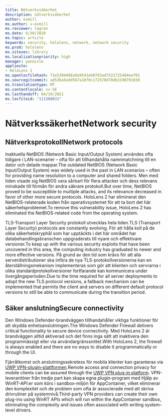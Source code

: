 ```yaml
---
title: Nätverkssäkerhet
description: nätverkssäkerhet
author: evmill
ms.author: v-evmill
ms.reviewer: tagran
ms.date: 6/30/2020
ms.topic: article
keywords: security, hololens, network, network security
ms.prod: hololens
ms.sitesec: library
ms.localizationpriority: high
manager: yannisle
appliesto:
- HoloLens 2
ms.openlocfilehash: f1e5304408a9a9543eb0703ad7321725484eef01
ms.sourcegitcommit: ad53ba5edd567a18f0c172578d78db3190701650
ms.translationtype: MT
ms.contentlocale: sv-SE
ms.lasthandoff: 04/19/2021
ms.locfileid: "111380031"
---
```

# <a name="network-security"></a><span data-ttu-id="d6acc-104">Nätverkssäkerhet</span><span class="sxs-lookup"><span data-stu-id="d6acc-104">Network security</span></span>

## <a name="network-protocols"></a><span data-ttu-id="d6acc-105">Nätverksprotokoll</span><span class="sxs-lookup"><span data-stu-id="d6acc-105">Network protocols</span></span>

<span data-ttu-id="d6acc-106">Inaktuella NetBIOS (Network Basic Input/Output System) användes ofta tidigare i LAN-scenarier – ofta för att tillhandahålla namnmatchning till en dator och delade mappar.</span><span class="sxs-lookup"><span data-stu-id="d6acc-106">The outdated NetBIOS (Network Basic Input/Output System) was widely used in the past in LAN scenarios – often for providing name resolution to a computer and shared folders.</span></span> <span data-ttu-id="d6acc-107">Men med tiden visade sig NetBIOS vara sårbart för flera attacker och dess relevans minskade till förmån för andra säkrare protokoll.</span><span class="sxs-lookup"><span data-stu-id="d6acc-107">But over time, NetBIOS proved to be susceptible to multiple attacks, and its relevance decreased in favor of other more secure protocols.</span></span> <span data-ttu-id="d6acc-108">HoloLens 2 har eliminerat den NetBIOS-relaterade koden från operativsystemet för att ta bort det här säkerhetsproblemet.</span><span class="sxs-lookup"><span data-stu-id="d6acc-108">To remove this vulnerability issue, HoloLens 2 has eliminated the NetBIOS-related code from the operating system.</span></span>

<span data-ttu-id="d6acc-109">TLS-Transport Layer Security protokoll utvecklas hela tiden.</span><span class="sxs-lookup"><span data-stu-id="d6acc-109">TLS (Transport Layer Security) protocols are constantly evolving.</span></span> <span data-ttu-id="d6acc-110">För att hålla koll på de olika säkerhetskryphål som har upptäckts i det här området har databehandlingsbranschen uppgraderats till nyare och effektivare versioner.</span><span class="sxs-lookup"><span data-stu-id="d6acc-110">To keep up with the various security exploits that have been uncovered in this area, the computing industry has graduated to newer and more effective versions.</span></span> <span data-ttu-id="d6acc-111">På grund av den tid som krävs för att alla serverdistributioner ska införa de nya TLS-protokollversionerna kan en återställningsmekanism implementeras som gör att klienten och servrarna i olika standardprotokollversioner fortfarande kan kommunicera under övergångsperioden.</span><span class="sxs-lookup"><span data-stu-id="d6acc-111">Due to the time required for all server deployments to adopt the new TLS protocol versions, a fallback mechanism can be implemented that permits the client and servers on different default protocol versions to still be able to communicate during the transition period.</span></span>

## <a name="secure-connectivity"></a><span data-ttu-id="d6acc-112">Säker anslutning</span><span class="sxs-lookup"><span data-stu-id="d6acc-112">Secure connectivity</span></span> 

<span data-ttu-id="d6acc-113">Den Windows Defender-brandväggen tillhandahåller viktiga funktioner för att skydda enhetsanslutningen.</span><span class="sxs-lookup"><span data-stu-id="d6acc-113">The Windows Defender Firewall delivers critical functionality to secure device connectivity.</span></span> <span data-ttu-id="d6acc-114">Med HoloLens 2 är brandväggen alltid aktiverad och det finns inga sätt att inaktivera den programmässigt eller via användargränssnittet.</span><span class="sxs-lookup"><span data-stu-id="d6acc-114">With HoloLens 2, the firewall is always enabled and there are no ways to disable it programmatically or through the UI.</span></span>

<span data-ttu-id="d6acc-115">Fjärråtkomst och anslutningssekretess för mobila klienter kan garanteras via [UWP VPN-plugin-plattformen](https://docs.microsoft.com/uwp/api/Windows.Networking.Vpn?view=winrt-19041).</span><span class="sxs-lookup"><span data-stu-id="d6acc-115">Remote access and connection privacy for mobile clients can be assured through the [UWP VPN plug-in platform](https://docs.microsoft.com/uwp/api/Windows.Networking.Vpn?view=winrt-19041).</span></span> <span data-ttu-id="d6acc-116">VPN-leverantörer från tredje part kan skapa egna plugin-program med Hjälp av WinRT-API:er som körs i sandbox-miljön för AppContainer, vilket eliminerar den komplexitet och de problem som ofta är associerade med att skriva drivrutiner på systemnivå.</span><span class="sxs-lookup"><span data-stu-id="d6acc-116">Third-party VPN providers can create their own plug-ins using WinRT APIs which will run within the AppContainer sandbox, eliminating the complexity and issues often associated with writing system-level drivers.</span></span>
